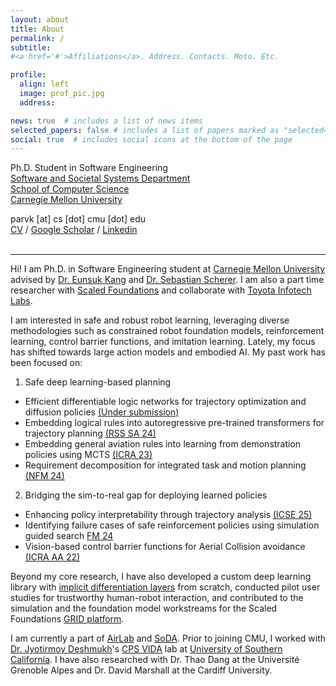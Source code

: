 ```yaml
---
layout: about
title: About
permalink: /
subtitle:
#<a href='#'>Affiliations</a>. Address. Contacts. Moto. Etc.

profile:
  align: left
  image: prof_pic.jpg
  address: 

news: true  # includes a list of news items
selected_papers: false # includes a list of papers marked as "selected={true}"
social: true  # includes social icons at the bottom of the page
---
```

Ph.D. Student in Software Engineering  
[Software and Societal Systems Department](https://s3d.cmu.edu/)  
[School of Computer Science](https://www.cs.cmu.edu/)  
[Carnegie Mellon University](https://www.cmu.edu/)  

parvk [at] cs [dot] cmu [dot] edu  
[CV](/assets/pdf/Parv%20Kapoor.pdf) / [Google Scholar](https://scholar.google.com/citations?user=OpZzffgAAAAJ&hl=en) / [Linkedin](https://www.linkedin.com/in/parvkpr)
<br><br>

----


Hi! I am Ph.D. in Software Engineering student at [Carnegie Mellon University](https://www.cmu.edu/) advised by [Dr. Eunsuk Kang](https://eskang.github.io/) and [Dr. Sebastian Scherer](https://www.ri.cmu.edu/ri-faculty/sebastian-scherer/). I am also a part time researcher with [Scaled Foundations](https://www.scaledfoundations.ai/) and collaborate with [Toyota Infotech Labs](https://amrd.toyota.com/division/itl/).

I am interested in safe and robust robot learning, leveraging diverse methodologies such as constrained robot foundation models, reinforcement learning, control barrier functions, and imitation learning. Lately, my focus has shifted towards large action models and embodied AI. My past work has been focused on:
1. Safe deep learning-based planning 
  - Efficient differentiable logic networks for trajectory optimization and diffusion policies [(Under submission)](https://arxiv.org/pdf/2501.04194)
  - Embedding logical rules into autoregressive pre-trained transformers for trajectory planning [(RSS SA 24)](/assets/pdf/RSS.pdf)
  - Embedding general aviation rules into learning from demonstration policies using MCTS [(ICRA 23)](https://arxiv.org/abs/2209.13737)
  - Requirement decomposition for integrated task and motion planning [(NFM 24)](https://arxiv.org/pdf/2403.10554)
2. Bridging the sim-to-real gap for deploying learned policies 
  - Enhancing policy interpretability through trajectory analysis [(ICSE 25)](https://arxiv.org/abs/2412.02905)
  - Identifying failure cases of safe reinforcement policies using simulation guided search [FM 24](https://arxiv.org/abs/2406.17066)
  - Vision-based control barrier functions for Aerial Collision avoidance [(ICRA AA 22)](https://arxiv.org/abs/2011.04950) 
<!--3. Leveraging Alloy+LLMs for Semi Formal Programming (Requirements to Declarative Specifications to Code)-->

Beyond my core research, I have also developed a custom deep learning library with [implicit differentiation layers](https://github.com/parvkpr/implicit_dl) from scratch, conducted pilot user studies for trustworthy human-robot interaction, and contributed to the simulation and the foundation model workstreams for the Scaled Foundations [GRID platform](https://www.scaledfoundations.ai/).



I am currently a part of [AirLab](http://theairlab.org/) and [SoDA](https://cmu-soda.github.io/#/). Prior to joining CMU, I worked with [Dr. Jyotirmoy Deshmukh](https://jdeshmukh.github.io/)'s [CPS VIDA](https://cps-vida.github.io/) lab at [University of Southern California](https://www.usc.edu/). I have also researched with Dr. Thao Dang at the Université Grenoble Alpes and Dr. David Marshall at the Cardiff University.

<!-- If you are interested in working with me or joining our lab, please fill out [this form](https://docs.google.com/forms/d/e/1FAIpQLSddQ--uka2G7yDAaOrrtqH5BmBMmCAhq7GZp6zbwzG2ZXg1wA/viewform?usp=sf_link).  -->

<!-- I am deeply passionate about the intersection of Software Engineering and Artificial Intelligence, particularly in leveraging software engineering methodologies to guarantee the safety and reliability of AI systems. -->
